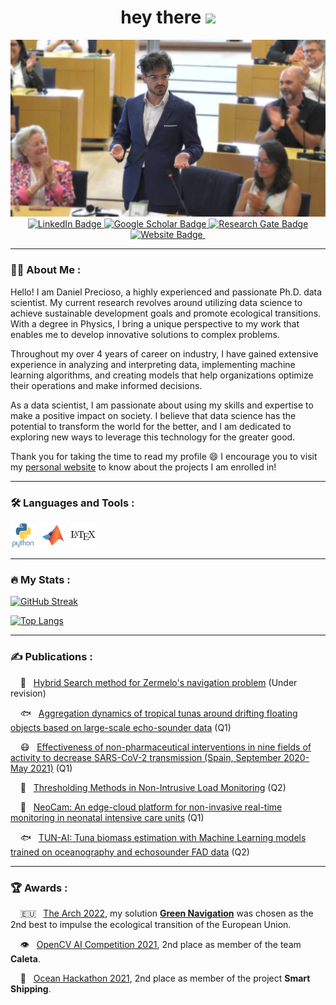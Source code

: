 <div id="header" align="center">
  <h1>
    hey there
    <img src="https://media.giphy.com/media/hvRJCLFzcasrR4ia7z/giphy.gif" width="30px"/>
  </h1>
  <!-- Picture -->
  <img src="https://github.com/daniprec/daniprec.github.io/blob/main/images/230607_pitch.png" width="600"/>
  <!-- Badges -->
  <div id="badges">
    <!-- Linkedin -->
    <a href="https://www.linkedin.com/in/daniel-precioso-garcelan">
      <img src="https://img.shields.io/badge/LinkedIn-blue?style=for-the-badge&logo=linkedin&logoColor=white" alt="LinkedIn Badge"/>
    </a>
    <!-- Google Scholar -->
    <a href="https://scholar.google.com/citations?user=vr6z5FwAAAAJ&hl=en">
      <img src="https://img.shields.io/badge/Google-Scholar-lightgrey" alt="Google Scholar Badge"/>
    </a>
    <!-- Research Gate -->
    <a href="https://www.researchgate.net/profile/Daniel-Precioso-Garcelan">
      <img src="https://img.shields.io/badge/Research-Gate-9cf" alt="Research Gate Badge"/>
    </a>
    <!-- Personal website -->
    <a href="https://daniprec.github.io/">
      <img src="https://img.shields.io/badge/My-Website-red" alt="Website Badge"/>
    </a>
    <!-- Profile views -->
    <img src="https://komarev.com/ghpvc/?username=daniprec&style=flat-square&color=blue" alt=""/>
  </div>
</div>

---

### :man_technologist: About Me :

Hello! I am Daniel Precioso, a highly experienced and passionate Ph.D. data scientist. My current research revolves around utilizing data science to achieve sustainable development goals and promote ecological transitions. With a degree in Physics, I bring a unique perspective to my work that enables me to develop innovative solutions to complex problems.

Throughout my over 4 years of career on industry, I have gained extensive experience in analyzing and interpreting data, implementing machine learning algorithms, and creating models that help organizations optimize their operations and make informed decisions.

As a data scientist, I am passionate about using my skills and expertise to make a positive impact on society. I believe that data science has the potential to transform the world for the better, and I am dedicated to exploring new ways to leverage this technology for the greater good.

Thank you for taking the time to read my profile 😄
I encourage you to visit my [personal website](https://daniprec.github.io/) to know about the projects I am enrolled in!

---

### :hammer_and_wrench: Languages and Tools :

<div>
  <img src="https://github.com/devicons/devicon/blob/master/icons/python/python-original-wordmark.svg" title="Python" alt="Python" width="40" height="40"/>&nbsp;
  <img src="https://github.com/devicons/devicon/blob/master/icons/matlab/matlab-original.svg" title="Matlab" alt="Matlab" width="40" height="40"/>&nbsp;
  <img src="https://github.com/devicons/devicon/blob/master/icons/latex/latex-original.svg" title="Latex" alt="Latex" width="40" height="40"/>&nbsp;
</div>

---

### :fire: My Stats :

[![GitHub Streak](http://github-readme-streak-stats.herokuapp.com?user=daniprec&theme=dark&background=000000)](https://git.io/streak-stats)

[![Top Langs](https://github-readme-stats.vercel.app/api/top-langs/?username=daniprec&layout=compact&theme=vision-friendly-dark)](https://github.com/anuraghazra/github-readme-stats)

---

### :writing_hand: Publications :

&nbsp;&nbsp;&nbsp; :ship: &nbsp; [Hybrid Search method for Zermelo's navigation problem](https://doi.org/10.48550/arXiv.2308.02434) (Under revision)

&nbsp;&nbsp;&nbsp; :fish: &nbsp; [Aggregation dynamics of tropical tunas around drifting floating objects based on large-scale echo-sounder data](https://doi.org/10.3354/meps14338) (Q1)

&nbsp;&nbsp;&nbsp; :mask: &nbsp; [Effectiveness of non-pharmaceutical interventions in nine fields of activity to decrease SARS-CoV-2 transmission (Spain, September 2020-May 2021)](https://doi.org/10.21203/rs.3.rs-1732801/v1) (Q1)

&nbsp;&nbsp;&nbsp; :electric_plug: &nbsp; [Thresholding Methods in Non-Intrusive Load Monitoring](https://doi.org/10.1007/s11227-023-05149-8) (Q2)

&nbsp;&nbsp;&nbsp; :baby_bottle: &nbsp; [NeoCam: An edge-cloud platform for non-invasive real-time monitoring in neonatal intensive care units](https://doi.org/10.1109/JBHI.2023.3240245) (Q1)

&nbsp;&nbsp;&nbsp; :fish: &nbsp; [TUN-AI: Tuna biomass estimation with Machine Learning models trained on oceanography and echosounder FAD data](https://doi.org/10.1016/j.fishres.2022.106263) (Q2)

---

### :trophy: Awards :

&nbsp;&nbsp;&nbsp; :eu: &nbsp; [The Arch 2022](https://youtu.be/T2VRDSczxVM), my solution [**Green Navigation**](https://greenavigation.com/) was chosen as the 2nd best to impulse the ecological transition of the European Union.

&nbsp;&nbsp;&nbsp; :eye: &nbsp; [OpenCV AI Competition 2021](https://opencv.org/opencv-ai-competition-2021/), 2nd place as member of the team **Caleta**.

&nbsp;&nbsp;&nbsp; :ocean: &nbsp; [Ocean Hackathon 2021](https://www.youtube.com/watch?v=nzPbj88IV0c&t=5300s), 2nd place as member of the project **Smart Shipping**.
